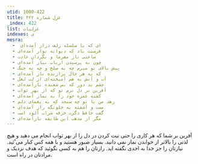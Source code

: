 ```yaml
---
utid: 1000-422
title: غزل شماره ۴۲۲
_index: 422
list: غزلیات
indexes: ی
mesra:
  - ‌ ای که با سلسله زلف دراز آمده‌ای
  - فرصتت باد که دیوانه نواز آمده‌ای
  - ساعتی ناز مفرما و بگردان عادت
  - چون به پرسیدن ارباب نیاز آمده‌ای
  - پیش بالای تو میرم چه به صلح و چه به جنگ
  - که به هر حال برازنده ناز آمده‌ای
  - آب و آتش به هم آمیخته‌ای از لب لعل
  - چشم بد دور که بس شعبده بازآمده‌ای
  - آفرین بر دل نرم تو که از بهر ثواب
  - کشته غمزه خود را به نماز آمده‌ای
  - زهد من با تو چه سنجد که به یغمای دلم
  - مست و آشفته به خلوتگه راز آمده‌ای
  - گفت حافظ دگرت خرقه شراب آلود است
  - مگر از مذهب این طایفه بازآمده‌ای
---
```

آفرین بر شما که هر کاری را حتی نیت کردن در دل را از بهر ثواب انجام می دهید و هیچ لذتی را بالاتر از خواندن نماز نمی دانید. بسیار صبور هستید و با همه کس کنار می ْئید. نیازتان را جز خدا به احدی نگفته اید. رازتان را هم به کسی نگوئید که هدف نزدیک و مرادتان در راه است.

